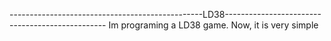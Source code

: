 ------------------------------------------------LD38------------------------------------------------
  Im programing a LD38 game. Now, it is very simple
